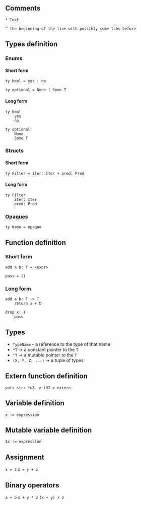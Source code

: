 ## Comments
`* Text`

`^ the beginning of the line with possibly some tabs before`

## Types definition

### Enums

#### Short form

`ty bool = yes | no`

`ty optional = None | Some T`

#### Long form

```
ty bool
    yes
    no
```

```
ty optional
    None
    Some T
```

### Structs

#### Short form

`ty Filter = iter: Iter + pred: Pred`

#### Long form

```
ty Filter
    iter: Iter
    pred: Pred
```

### Opaques

`ty Name = opaque`

## Function definition

### Short form

`add a b: T = <expr>`

`pass = ()`

### Long form

```
add a b: T -> T
    return a + b
```

```
drop x: T
    pass
```

## Types

* `TypeName` - a reference to the type of that name
* `*T` -> a constant pointer to the `T`
* `^T` -> a mutable pointer to the `T`
* `(X, Y, Z, ...)` -> a tuple of types

## Extern function definition

`puts str: *u8 -> i32 = extern`

## Variable definition
`x := expression`

## Mutable variable definition
`$x := expression`

## Assignment
`x = 3`
`x = y + z`

## Binary operators
`a + b`
`x + y * z`
`(x + y) / z`
